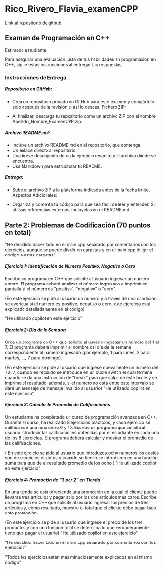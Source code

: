 # Rico_Rivero_Flavia_examenCPP

[Link al repositorio de github](https://github.com/flavi13/Rico_Rivero_Flavia_examenCPP)

## Examen de Programación en C++
Estimado estudiante,

Para asegurar una evaluación justa de tus habilidades en programación en C++, sigue estas instrucciones al entregar tus respuestas.

### Instrucciones de Entrega
##### Repositorio en GitHub:

- Crea un repositorio privado en GitHub para este examen y compártelo solo después de la revisión si así lo deseas.
Fichero ZIP:

- Al finalizar, descarga tu repositorio como un archivo ZIP con el nombre Apellido_Nombre_ExamenCPP.zip.
##### Archivo README.md:

- Incluye un archivo README.md en el repositorio, que contenga:
- Un enlace directo al repositorio.
- Una breve descripción de cada ejercicio resuelto y el archivo donde se encuentra.
- Usa Markdown para estructurar tu README.
##### Entrega:

- Sube el archivo ZIP a la plataforma indicada antes de la fecha límite.
Aspectos Adicionales:

- Organiza y comenta tu código para que sea fácil de leer y entender.
Si utilizas referencias externas, inclúyelas en el README.md.

## Parte 2: Problemas de Codificación (70 puntos en total)
"He decidido hacer todo en el main.cpp separado por comentarios con los ejercicios, aunque se puede dividir en carpetas y en el main.cpp dirigir el código a estas carpetas"

##### Ejercicio 1: Identificación de Número Positivo, Negativo o Cero

Escribe un programa en C++ que solicite al usuario ingresar un número entero. El programa deberá analizar el número ingresado e imprimir en pantalla si el número es "positivo", "negativo" o "cero".

(En este ejercicio se pide al usuario un numero y a traves de una condición se averigua si el numero es positivo, negativo o cero, este ejercicio está explicado detalladamente en el código)

"He utilizado copilot en este ejercicio"
##### Ejercicio 2: Día de la Semana
Crea un programa en C++ que solicite al usuario ingresar un número del 1 al 7. El programa deberá imprimir el nombre del día de la semana correspondiente al número ingresado (por ejemplo, 1 para lunes, 2 para martes, ..., 7 para domingo).

(En este ejercicio se pide al usuario que ingrese nuevamente un numero del 1 al 7, cuando es recibido se introduce en un bucle switch el cual termina cuando se da una instrucción de "break" para que salga de este bucle y se imprima el resultado, además, si el numero no está entre este intervalo se dará un mensaje de mensaje invalido al usuario)
"He utilizado copilot en este ejercicio"

##### Ejercicio 3: Cálculo de Promedio de Calificaciones
Un estudiante ha completado un curso de programación avanzada en C++. Durante el curso, ha realizado 8 ejercicios prácticos, y cada ejercicio se califica con una nota entre 0 y 10. Escribe un programa que solicite al usuario introducir las calificaciones obtenidas por el estudiante en cada uno de los 8 ejercicios. El programa deberá calcular y mostrar el promedio de las calificaciones.

( En este ejrcicio se pide al usuario que introduzca ocho numeros los cuales son de ejercicios distintos y cuando se tienen se introducen en una función suma para que de el resultado promedio de los ocho )
"He utilizado copilot en este ejercicio"

##### Ejercicio 4: Promoción de "3 por 2" en Tienda
En una tienda se está ofreciendo una promoción en la cual el cliente puede llevarse tres artículos y pagar solo por los dos artículos más caros. Escribe un programa en C++ que solicite al usuario ingresar los precios de tres artículos y, como resultado, muestre el total que el cliente debe pagar bajo esta promoción.

(En este ejercicio se pide al usuario que ingrese el precio de los tres productos y con una funcion total se determina lo que verdaderamente tiene que pagar el usuario)
"He utilizado copilot en este ejercicio"

"He decidido hacer todo en el main.cpp separado por comentarios con los ejercicios"

"Todos los ejercicios están más minuciosamente explicados en el mismo código"